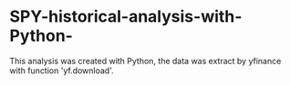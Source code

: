 # SPY-historical-analysis-with-Python-
This analysis was created with Python, the data was extract by yfinance with function 'yf.download'.
